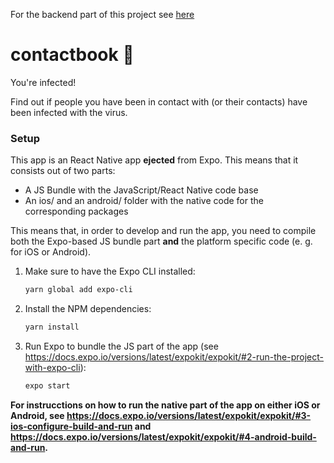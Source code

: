 For the backend part of this project see [here](https://github.com/niconomaa/contactbook_back)

# contactbook 🦠
You're infected!

Find out if people you have been in contact with (or their contacts) have been infected with the virus.

### Setup

This app is an React Native app **ejected** from Expo. This means that it consists out of two parts: 

- A JS Bundle with the JavaScript/React Native code base
- An ios/ and an android/ folder with the native code for the corresponding packages

This means that, in order to develop and run the app, you need to compile both the Expo-based JS bundle part **and** the platform specific code (e. g. for iOS or Android). 

1. Make sure to have the Expo CLI installed:
    ```bash
    yarn global add expo-cli
    ```
1. Install the NPM dependencies:
    ```bash
    yarn install
    ```
1. Run Expo to bundle the JS part of the app (see https://docs.expo.io/versions/latest/expokit/expokit/#2-run-the-project-with-expo-cli):
   ```bash
   expo start
   ```

**For instrucctions on how to run the native part of the app on either iOS or Android, see https://docs.expo.io/versions/latest/expokit/expokit/#3-ios-configure-build-and-run and https://docs.expo.io/versions/latest/expokit/expokit/#4-android-build-and-run.**

